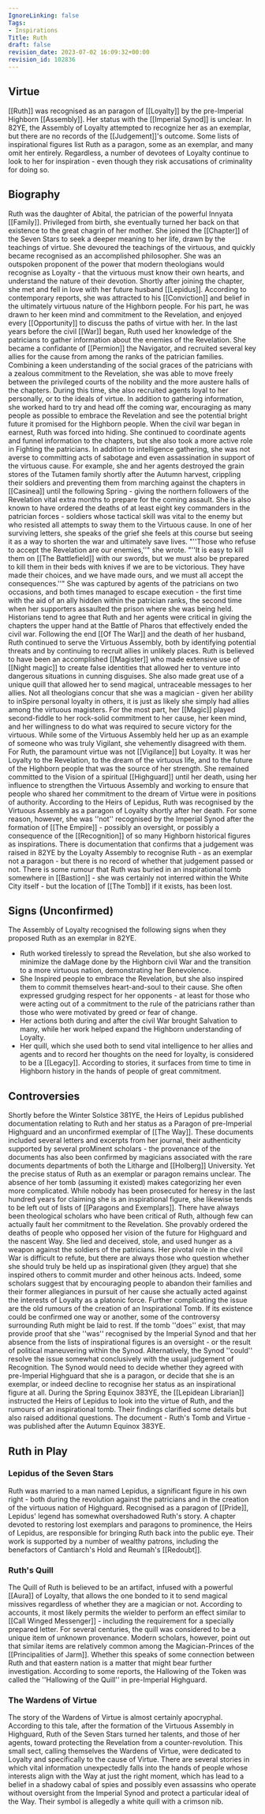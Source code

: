 ```yaml
---
IgnoreLinking: false
Tags:
- Inspirations
Title: Ruth
draft: false
revision_date: 2023-07-02 16:09:32+00:00
revision_id: 102836
---
```


## Virtue
[[Ruth]] was recognised as an paragon of [[Loyalty]] by the pre-Imperial Highborn [[Assembly]]. Her status with the [[Imperial Synod]] is unclear. In 82YE, the Assembly of Loyalty attempted to recognize her as an exemplar, but there are no records of the [[Judgement]]'s outcome. Some lists of inspirational figures list Ruth as a paragon, some as an exemplar, and many omit her entirely. Regardless, a number of devotees of Loyalty continue to look to her for inspiration - even though they risk accusations of criminality for doing so.
## Biography
Ruth was the daughter of Abital, the patrician of the powerful Innyata [[Family]]. Privileged from birth, she eventually turned her back on that existence to the great chagrin of her mother. She joined the [[Chapter]] of the Seven Stars to seek a deeper meaning to her life, drawn by the teachings of virtue. She devoured the teachings of the virtuous, and quickly became recognised as an accomplished philosopher. She was an outspoken proponent of the power that modern theologians would recognise as Loyalty - that the virtuous must know their own hearts, and understand the nature of their devotion.
Shortly after joining the chapter, she met and fell in love with her future husband [[Lepidus]]. According to contemporary reports, she was attracted to his [[Conviction]] and belief in the ultimately virtuous nature of the Highborn people. For his part, he was drawn to her keen mind and commitment to the Revelation, and enjoyed every [[Opportunity]] to discuss the paths of virtue with her.
In the last years before the civil [[War]] began, Ruth used her knowledge of the patricians to gather information about the enemies of the Revelation. She became a confidante of [[Permion]] the Navigator, and recruited several key allies for the cause from among the ranks of the patrician families. Combining a keen understanding of the social graces of the patricians with a zealous commitment to the Revelation, she was able to move freely between the privileged courts of the nobility and the more austere halls of the chapters. During this time, she also recruited agents loyal to her personally, or to the ideals of virtue. In addition to gathering information, she worked hard to try and head off the coming war, encouraging as many people as possible to embrace the Revelation and see the potential bright future it promised for the Highborn people.
When the civil war began in earnest, Ruth was forced into hiding. She continued to coordinate agents and funnel information to the chapters, but she also took a more active role in Fighting the patricians. In addition to intelligence gathering, she was not averse to committing acts of sabotage and even assassination in support of the virtuous cause. For example, she and her agents destroyed the grain stores of the Tutamen family shortly after the Autumn harvest, crippling their soldiers and preventing them from marching against the chapters in [[Casinea]] until the following Spring - giving the northern followers of the Revelation vital extra months to prepare for the coming assault. She is also known to have ordered the deaths of at least eight key commanders in the patrician forces - soldiers whose tactical skill was vital to the enemy but who resisted all attempts to sway them to the Virtuous cause. In one of her surviving letters, she speaks of the grief she feels at this course but seeing it as a way to shorten the war and ultimately save lives. "''Those who refuse to accept the Revelation are our enemies,''" she wrote. "''It is easy to kill them on [[The Battlefield]] with our swords, but we must also be prepared to kill them in their beds with knives if we are to be victorious. They have made their choices, and we have made ours, and we must all accept the consequences.''"
She was captured by agents of the patricians on two occasions, and both times managed to escape execution - the first time with the aid of an ally hidden within the patrician ranks, the second time when her supporters assaulted the prison where she was being held. Historians tend to agree that Ruth and her agents were critical in giving the chapters the upper hand at the Battle of Pharos that effectively ended the civil war. Following the end [[Of The War]] and the death of her husband, Ruth continued to serve the Virtuous Assembly, both by identifying potential threats and by continuing to recruit allies in unlikely places.
Ruth is believed to have been an accomplished [[Magister]] who made extensive use of [[Night magic]] to create false identities that allowed her to venture into dangerous situations in cunning disguises. She also made great use of a unique quill that allowed her to send magical, untraceable messages to her allies. Not all theologians concur that she was a magician - given her ability to inSpire personal loyalty in others, it is just as likely she simply had allies among the virtuous magisters. For the most part, her [[Magic]] played second-fiddle to her rock-solid commitment to her cause, her keen mind, and her willingness to do what was required to secure victory for the virtuous.
While some of the Virtuous Assembly held her up as an example of someone who was truly Vigilant, she vehemently disagreed with them. For Ruth, the paramount virtue was not [[Vigilance]] but Loyalty. It was her Loyalty to the Revelation, to the dream of the virtuous life, and to the future of the Highborn people that was the source of her strength. She remained committed to the Vision of a spiritual [[Highguard]] until her death, using her influence to strengthen the Virtuous Assembly and working to ensure that people who shared her commitment to the dream of Virtue were in positions of authority.
According to the Heirs of Lepidus, Ruth was recognised by the Virtuous Assembly as a paragon of Loyalty shortly after her death. For some reason, however, she was ''not'' recognised by the Imperial Synod after the formation of [[The Empire]] - possibly an oversight, or possibly a consequence of the [[Recognition]] of so many Highborn historical figures as inspirations. There is documentation that confirms that a judgement was raised in 82YE by the Loyalty Assembly to recognise Ruth - as an exemplar not a paragon - but there is no record of whether that judgement passed or not. There is some rumour that Ruth was buried in an inspirational tomb somewhere in [[Bastion]] - she was certainly not interred within the White City itself - but the location of [[The Tomb]] if it exists, has been lost.
## Signs (Unconfirmed)
The Assembly of Loyalty recognised the following signs when they proposed Ruth as an exemplar in 82YE.
* Ruth worked tirelessly to spread the Revelation, but she also worked to minimize the daMage done by the Highborn civil War and the transition to a more virtuous nation, demonstrating her Benevolence.
* She Inspired people to embrace the Revelation, but she also inspired them to commit themselves heart-and-soul to their cause. She often expressed grudging respect for her opponents - at least for those who were acting out of a commitment to the rule of the patricians rather than those who were motivated by greed or fear of change.
* Her actions both during and after the civil War brought Salvation to many, while her work helped expand the Highborn understanding of Loyalty.
* Her quill, which she used both to send vital intelligence to her allies and agents and to record her thoughts on the need for loyalty, is considered to be a [[Legacy]]. According to stories, it surfaces from time to time in Highborn history in the hands of people of great commitment.
## Controversies
Shortly before the Winter Solstice 381YE, the Heirs of Lepidus published documentation relating to Ruth and her status as a Paragon of pre-Imperial Highguard and an unconfirmed exemplar of [[The Way]]. These documents included several letters and excerpts from her journal, their authenticity supported by several proMinent scholars - the provenance of the documents has also been confirmed by magicians associated with the rare documents departments of both the Litharge and [[Holberg]] University. 
Yet the precise status of Ruth as an exemplar or paragon remains unclear. The absence of her tomb (assuming it existed) makes categorizing her even more complicated. While nobody has been prosecuted for heresy in the last hundred years for claiming she is an inspirational figure, she likewise tends to be left out of lists of [[Paragons and Exemplars]]. 
There have always been theological scholars who have been critical of Ruth, although few can actually fault her commitment to the Revelation. She provably ordered the deaths of people who opposed her vision of the future for Highguard and the nascent Way. She lied and deceived, stole, and used hunger as a weapon against the soldiers of the patricians. Her pivotal role in the civil War is difficult to refute, but there are always those who question whether she should truly be held up as inspirational given (they argue) that she inspired others to commit murder and other heinous acts. Indeed, some scholars suggest that by encouraging people to abandon their families and their former allegiances in pursuit of her cause she actually acted against the interests of Loyalty as a platonic force.
Further complicating the issue are the old rumours of the creation of an Inspirational Tomb. If its existence could be confirmed one way or another, some of the controversy surrounding Ruth might be laid to rest. If the tomb ''does'' exist, that may provide proof that she ''was'' recognised by the Imperial Synod and that her absence from the lists of inspirational figures is an oversight - or the result of political maneuvering within the Synod.
Alternatively, the Synod ''could'' resolve the issue somewhat conclusively with the usual judgement of Recognition. The Synod would need to decide whether they agreed with pre-Imperial Highguard that she is a paragon, or decide that she is an exemplar, or indeed decline to recognise her status as an inspirational figure at all.
During the Spring Equinox 383YE, the [[Lepidean Librarian]] instructed the Heirs of Lepidus to look into the virtue of Ruth, and the rumours of an inspirational tomb. Their findings clarified some details but also raised additional questions. The document - Ruth's Tomb and Virtue - was published after the Autumn Equinox 383YE.
## Ruth in Play
### Lepidus of the Seven Stars
Ruth was married to a man named Lepidus, a significant figure in his own right - both during the revolution against the patricians and in the creation of the virtuous nation of Highguard. Recognised as a paragon of [[Pride]], Lepidus' legend has somewhat overshadowed Ruth's story. A chapter devoted to restoring lost exemplars and paragons to prominence, the Heirs of Lepidus, are responsible for bringing Ruth back into the public eye. Their work is supported by a number of wealthy patrons, including the benefactors of Cantiarch's Hold and Reumah's [[Redoubt]].
### Ruth's Quill
The Quill of Ruth is believed to be an artifact, infused with a powerful [[Aura]] of Loyalty, that allows the one bonded to it to send magical missives regardless of whether they are a magician or not. According to accounts, it most likely permits the wielder to perform an effect similar to [[Call Winged Messenger]] - including the requirement for a specially prepared letter. For several centuries, the quill was considered to be a unique item of unknown provenance. Modern scholars, however, point out that similar items are relatively common among the Magician-Princes of the [[Principalities of Jarm]]. Whether this speaks of some connection between Ruth and that eastern nation is a matter that might bear further investigation.
According to some reports, the Hallowing of the Token was called the ''Hallowing of the Quill'' in pre-Imperial Highguard.
### The Wardens of Virtue
The story of the Wardens of Virtue is almost certainly apocryphal. According to this tale, after the formation of the Virtuous Assembly in Highguard, Ruth of the Seven Stars turned her talents, and those of her agents, toward protecting the Revelation from a counter-revolution. This small sect, calling themselves the Wardens of Virtue, were dedicated to Loyalty and specifically to the cause of Virtue. There are several stories in which vital information unexpectedly falls into the hands of people whose interests align with the Way at just the right moment, which has lead to a belief in a shadowy cabal of spies and possibly even assassins who operate without oversight from the Imperial Synod and protect a particular ideal of the Way. Their symbol is allegedly a white quill with a crimson nib.